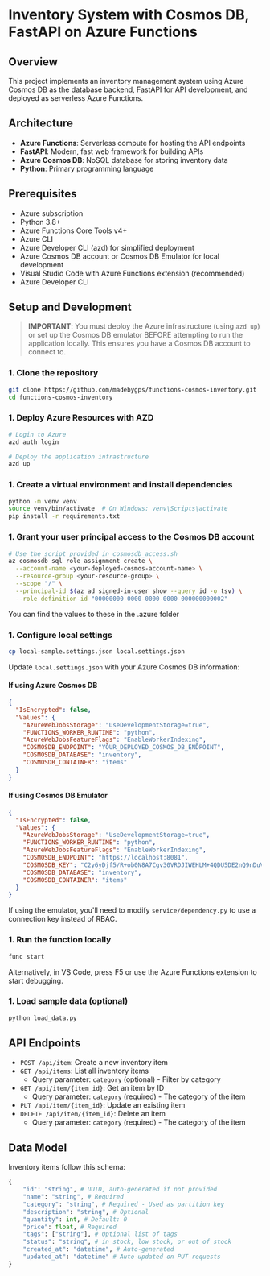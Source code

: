 # Inventory System with Cosmos DB, FastAPI on Azure Functions

## Overview

This project implements an inventory management system using Azure Cosmos DB as the database backend, FastAPI for API development, and deployed as serverless Azure Functions.

## Architecture

- **Azure Functions**: Serverless compute for hosting the API endpoints
- **FastAPI**: Modern, fast web framework for building APIs
- **Azure Cosmos DB**: NoSQL database for storing inventory data
- **Python**: Primary programming language

## Prerequisites

- Azure subscription
- Python 3.8+
- Azure Functions Core Tools v4+
- Azure CLI
- Azure Developer CLI (azd) for simplified deployment
- Azure Cosmos DB account or Cosmos DB Emulator for local development
- Visual Studio Code with Azure Functions extension (recommended)
- Azure Developer CLI

## Setup and Development

> **IMPORTANT**: You must deploy the Azure infrastructure (using `azd up`) or set up the Cosmos DB emulator BEFORE attempting to run the application locally. This ensures you have a Cosmos DB account to connect to.

### 1. Clone the repository

```bash
git clone https://github.com/madebygps/functions-cosmos-inventory.git
cd functions-cosmos-inventory
```

### 1. Deploy Azure Resources with AZD

```bash
# Login to Azure
azd auth login

# Deploy the application infrastructure
azd up
```

### 1. Create a virtual environment and install dependencies

```bash
python -m venv venv
source venv/bin/activate  # On Windows: venv\Scripts\activate
pip install -r requirements.txt
```

### 1. Grant your user principal access to the Cosmos DB account

```bash
# Use the script provided in cosmosdb_access.sh
az cosmosdb sql role assignment create \
  --account-name <your-deployed-cosmos-account-name> \
  --resource-group <your-resource-group> \
  --scope "/" \
  --principal-id $(az ad signed-in-user show --query id -o tsv) \
  --role-definition-id "00000000-0000-0000-0000-000000000002"
```

You can find the values to these in the .azure folder

### 1. Configure local settings

```bash
cp local-sample.settings.json local.settings.json
```

Update `local.settings.json` with your Azure Cosmos DB information:

#### If using Azure Cosmos DB

```json
{
  "IsEncrypted": false,
  "Values": {
    "AzureWebJobsStorage": "UseDevelopmentStorage=true",
    "FUNCTIONS_WORKER_RUNTIME": "python",
    "AzureWebJobsFeatureFlags": "EnableWorkerIndexing",
    "COSMOSDB_ENDPOINT": "YOUR_DEPLOYED_COSMOS_DB_ENDPOINT",
    "COSMOSDB_DATABASE": "inventory",
    "COSMOSDB_CONTAINER": "items"
  }
}
```

#### If using Cosmos DB Emulator

```json
{
  "IsEncrypted": false,
  "Values": {
    "AzureWebJobsStorage": "UseDevelopmentStorage=true",
    "FUNCTIONS_WORKER_RUNTIME": "python",
    "AzureWebJobsFeatureFlags": "EnableWorkerIndexing",
    "COSMOSDB_ENDPOINT": "https://localhost:8081",
    "COSMOSDB_KEY": "C2y6yDjf5/R+ob0N8A7Cgv30VRDJIWEHLM+4QDU5DE2nQ9nDuVTqobD4b8mGGyPMbIZnqyMsEcaGQy67XIw/Jw==",
    "COSMOSDB_DATABASE": "inventory",
    "COSMOSDB_CONTAINER": "items"
  }
}
```

If using the emulator, you'll need to modify `service/dependency.py` to use a connection key instead of RBAC.

### 1. Run the function locally

```bash
func start
```

Alternatively, in VS Code, press F5 or use the Azure Functions extension to start debugging.

### 1. Load sample data (optional)

```bash
python load_data.py
```

## API Endpoints

- `POST /api/item`: Create a new inventory item
- `GET /api/items`: List all inventory items
  - Query parameter: `category` (optional) - Filter by category
- `GET /api/item/{item_id}`: Get an item by ID
  - Query parameter: `category` (required) - The category of the item
- `PUT /api/item/{item_id}`: Update an existing item
- `DELETE /api/item/{item_id}`: Delete an item
  - Query parameter: `category` (required) - The category of the item

## Data Model

Inventory items follow this schema:

```python
{
    "id": "string", # UUID, auto-generated if not provided
    "name": "string", # Required
    "category": "string", # Required - Used as partition key
    "description": "string", # Optional
    "quantity": int, # Default: 0
    "price": float, # Required
    "tags": ["string"], # Optional list of tags
    "status": "string", # in_stock, low_stock, or out_of_stock
    "created_at": "datetime", # Auto-generated
    "updated_at": "datetime" # Auto-updated on PUT requests
}
```
